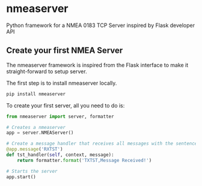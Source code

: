 # nmeaserver
Python framework for a NMEA 0183 TCP Server inspired by Flask developer API

Create your first NMEA Server
------------------
The nmeaserver framework is inspired from the Flask interface to make it straight-forward to setup server.

The first step is to install nmeaserver locally.
``` sh
pip install nmeaserver
```

To create your first server, all you need to do is:
```python
from nmeaserver import server, formatter

# Creates a nmeaserver
app = server.NMEAServer()

# Create a message handler that receives all messages with the sentence ID: 'RXTST'
@app.message('RXTST')
def tst_handler(self, context, message):
    return formatter.format('TXTST,Message Received!')

# Starts the server
app.start()
```
